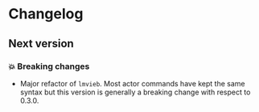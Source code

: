 # Changelog

## Next version

### 💥 Breaking changes

* Major refactor of `lmvieb`. Most actor commands have kept the same syntax but this version is generally a breaking change with respect to 0.3.0.
